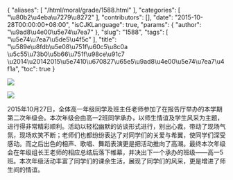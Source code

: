 {
    "aliases": [
        "/html/moral/grade/1588.html"
    ],
    "categories": [
        "\u80b2\u4eba\u7279\u8272"
    ],
    "contributors": [],
    "date": "2015-10-28T00:00:00+08:00",
    "isCJKLanguage": true,
    "params": {
        "author": "\u9ad8\u4e00\u5e74\u7ea7"
    },
    "slug": "1588",
    "tags": [
        "\u5e74\u7ea7\u5de5\u4f5c"
    ],
    "title": "\u589e\u8fdb\u5e08\u751f\u60c5\u8c0a \u5c55\u73b0\u5b66\u751f\u98ce\u91c7    \u2014\u20142015\u5e7410\u670827\u65e5\u9ad8\u4e00\u5e74\u7ea7\u4f1a",
    "toc": true
}

![](https://cdn.tfls.online/mirror/full/6fccb8e97578ab2982c7e5dcbcebfc081bb1e93b.jpg)




![](https://cdn.tfls.online/mirror/full/adc0b618e7ed53da465a1a6f5fd214e84af14660.jpg)




  










2015年10月27日，全体高一年级同学及班主任老师参加了在报告厅举办的本学期第二次年级会。本次年级会由高一2班同学承办，以师生情谊及学生风采为主题，进行得非常精彩顺利。活动以轻松幽默的访谈形式进行，别出心裁，带动了现场气氛，现场欢笑不断；老师们也都纷纷表达了对同学们的关爱与希翼，使同学们深受感动。而之后出色的相声、歌唱、舞蹈表演更是把活动推向了高潮。最终本次年级会在年级组长王老师的相应总结后落下帷幕，并决出下一个承办的班级——高一5班。本次年级活动丰富了同学们的课余生活，展现了同学们的风采，更是增进了师生间的情谊。




  




